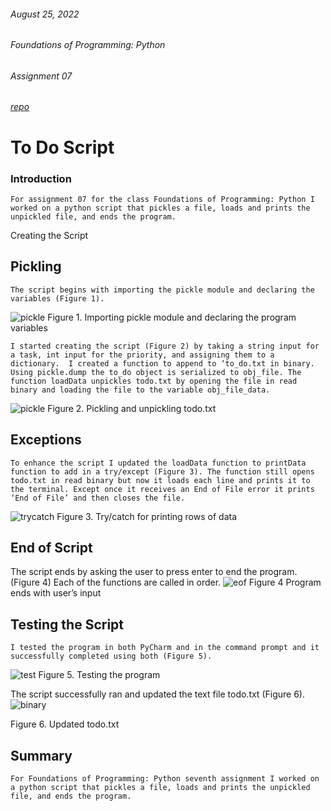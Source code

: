 ###### August 25, 2022
###### Foundations of Programming: Python
###### Assignment 07
###### [repo](https://github.com/kbev12/IntroToProg-Python-Mod07)

# To Do Script

### Introduction

	For assignment 07 for the class Foundations of Programming: Python I worked on a python script that pickles a file, loads and prints the unpickled file, and ends the program.
Creating the Script

## Pickling
	The script begins with importing the pickle module and declaring the variables (Figure 1). 
 ![pickle](https://user-images.githubusercontent.com/110877101/186582331-e6d3a40a-7a43-4c4d-970c-2ddced25b463.JPG)
Figure 1. Importing pickle module and declaring the program variables

	I started creating the script (Figure 2) by taking a string input for a task, int input for the priority, and assigning them to a dictionary.  I created a function to append to ‘to_do.txt in binary. Using pickle.dump the to_do object is serialized to obj_file. The function loadData unpickles todo.txt by opening the file in read binary and loading the file to the variable obj_file_data.
![pickle](https://user-images.githubusercontent.com/110877101/186581619-81ab7843-4b92-482a-88a2-ad7a83febe2c.JPG)
Figure 2. Pickling and unpickling todo.txt
## Exceptions
	To enhance the script I updated the loadData function to printData function to add in a try/except (Figure 3). The function still opens todo.txt in read binary but now it loads each line and prints it to the terminal. Except once it receives an End of File error it prints ‘End of File’ and then closes the file.
  ![trycatch](https://user-images.githubusercontent.com/110877101/186581886-ab204ced-f3dd-4f9b-9453-2d2ceadc1ba9.JPG)
  Figure 3. Try/catch for printing rows of data
## End of Script
The script ends by asking the user to press enter to end the program. (Figure 4) Each of the functions are called in order. 
![eof](https://user-images.githubusercontent.com/110877101/186582246-b28ea1d1-08b3-4ff7-9e36-8bcaa248778a.jpg) 
Figure 4 Program ends with user’s input
## Testing the Script	
	I tested the program in both PyCharm and in the command prompt and it successfully completed using both (Figure 5).
 ![test](https://user-images.githubusercontent.com/110877101/186582365-b82edf15-d30e-4301-8678-dce90b9df793.JPG)
Figure 5. Testing the program

The script successfully ran and updated the text file todo.txt (Figure 6).
 ![binary](https://user-images.githubusercontent.com/110877101/186582395-af356e27-aab4-4fb6-b8ab-0f40199441be.JPG)

Figure 6. Updated todo.txt


## Summary

	For Foundations of Programming: Python seventh assignment I worked on a python script that pickles a file, loads and prints the unpickled file, and ends the program.
